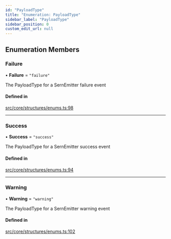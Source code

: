 ```yaml
---
id: "PayloadType"
title: "Enumeration: PayloadType"
sidebar_label: "PayloadType"
sidebar_position: 0
custom_edit_url: null
---
```


## Enumeration Members

### Failure

• **Failure** = ``"failure"``

The PayloadType for a SernEmitter failure event

#### Defined in

[src/core/structures/enums.ts:98](https://github.com/sern-handler/handler/blob/504cdee/src/core/structures/enums.ts#L98)

___

### Success

• **Success** = ``"success"``

The PayloadType for a SernEmitter success event

#### Defined in

[src/core/structures/enums.ts:94](https://github.com/sern-handler/handler/blob/504cdee/src/core/structures/enums.ts#L94)

___

### Warning

• **Warning** = ``"warning"``

The PayloadType for a SernEmitter warning event

#### Defined in

[src/core/structures/enums.ts:102](https://github.com/sern-handler/handler/blob/504cdee/src/core/structures/enums.ts#L102)
